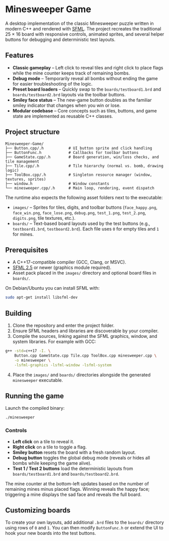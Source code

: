 # Minesweeper Game

A desktop implementation of the classic Minesweeper puzzle written in modern C++ and rendered with [SFML](https://www.sfml-dev.org/). The project recreates the traditional 25 × 16 board with responsive controls, animated sprites, and several helper buttons for debugging and deterministic test layouts.

## Features

- **Classic gameplay** – Left click to reveal tiles and right click to place flags while the mine counter keeps track of remaining bombs.
- **Debug mode** – Temporarily reveal all bombs without ending the game for easier troubleshooting of the logic.
- **Preset board loaders** – Quickly swap to the `boards/testboard1.brd` and `boards/testboard2.brd` layouts via the toolbar buttons.
- **Smiley face status** – The new-game button doubles as the familiar smiley indicator that changes when you win or lose.
- **Modular codebase** – Core concepts such as tiles, buttons, and game state are implemented as reusable C++ classes.

## Project structure

```
Minesweeper-Game/
├── Button.cpp/.h           # UI button sprite and click handling
├── ButtonFunc.h            # Callbacks for toolbar buttons
├── GameState.cpp/.h        # Board generation, win/loss checks, and tile management
├── Tile.cpp/.h             # Tile hierarchy (normal vs. bomb, drawing logic)
├── ToolBox.cpp/.h          # Singleton resource manager (window, textures, sprites)
├── window.h                # Window constants
└── minesweeper.cpp/.h      # Main loop, rendering, event dispatch
```

The runtime also expects the following asset folders next to the executable:

- `images/` – Sprites for tiles, digits, and toolbar buttons (`face_happy.png`, `face_win.png`, `face_lose.png`, `debug.png`, `test_1.png`, `test_2.png`, `digits.png`, tile textures, etc.).
- `boards/` – Text-based board layouts used by the test buttons (e.g., `testboard1.brd`, `testboard2.brd`). Each file uses `0` for empty tiles and `1` for mines.

## Prerequisites

- A C++17-compatible compiler (GCC, Clang, or MSVC).
- [SFML 2.5](https://www.sfml-dev.org/download.php) or newer (graphics module required).
- Asset pack placed in the `images/` directory and optional board files in `boards/`.

On Debian/Ubuntu you can install SFML with:

```bash
sudo apt-get install libsfml-dev
```

## Building

1. Clone the repository and enter the project folder.
2. Ensure SFML headers and libraries are discoverable by your compiler.
3. Compile the sources, linking against the SFML graphics, window, and system libraries. For example with GCC:

```bash
g++ -std=c++17 -I. \
    Button.cpp GameState.cpp Tile.cpp ToolBox.cpp minesweeper.cpp \
    -o minesweeper \
    -lsfml-graphics -lsfml-window -lsfml-system
```

4. Place the `images/` and `boards/` directories alongside the generated `minesweeper` executable.

## Running the game

Launch the compiled binary:

```bash
./minesweeper
```

### Controls

- **Left click** on a tile to reveal it.
- **Right click** on a tile to toggle a flag.
- **Smiley button** resets the board with a fresh random layout.
- **Debug button** toggles the global debug mode (reveals or hides all bombs while keeping the game alive).
- **Test 1 / Test 2 buttons** load the deterministic layouts from `boards/testboard1.brd` and `boards/testboard2.brd`.

The mine counter at the bottom-left updates based on the number of remaining mines minus placed flags. Winning reveals the happy face; triggering a mine displays the sad face and reveals the full board.

## Customizing boards

To create your own layouts, add additional `.brd` files to the `boards/` directory using rows of `0` and `1`. You can then modify `ButtonFunc.h` or extend the UI to hook your new boards into the test buttons.
